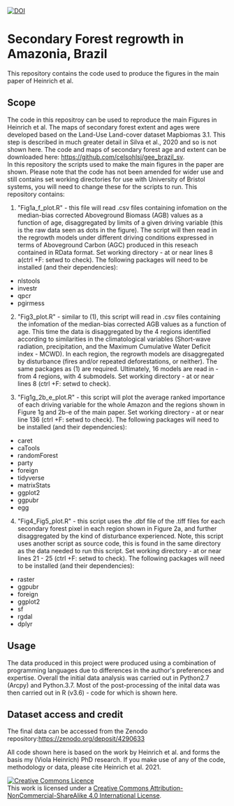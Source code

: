 
[![DOI](https://zenodo.org/badge/DOI/10.5281/zenodo.4479398.svg)](https://doi.org/10.5281/zenodo.4479398)

# Secondary Forest regrowth in Amazonia, Brazil
This repository contains the code used to produce the figures in the main paper of Heinrich et al.

## Scope
The code in this repositroy can be used to reproduce the main Figures in Heinrich et al. The maps of secondary forest extent and ages were developed based on the Land-Use Land-cover dataset Mapbiomas 3.1. This step is described in much greater detail in Silva et al., 2020 and so is not shown here. The code and maps of secondary forest age and extent can be downloaded here: https://github.com/celsohlsj/gee_brazil_sv. \
In this repository the scripts used to make the main figures in the paper are shown. Please note that the code has not been amended for wider use and still contains set working directories for use with University of Bristol systems, you will need to change these for the scripts to run. This repository contains:

1. "Fig1a_f_plot.R" - this file will read .csv files containing infomation on the median-bias corrected Aboveground Biomass (AGB) values as a function of age, disaggregated by limits of a given driving variable (this is the raw data seen as dots in the figure). The script will then read in the regrowth models under different driving conditions expressed in terms of Aboveground Carbon (AGC) produced in this reseach contained in RData format. Set working directory - at or near lines 8 a(ctrl +F: setwd to check). The following packages will need to be installed (and their dependencies):
  * nlstools
  * investr
  * qpcr
  * pgirmess

2. "Fig3_plot.R" - similar to (1), this script will read in .csv files containing the infomation of the median-bias corrected AGB values as a function of age. This time the data is disaggregated by the 4 regions identified according to similarities in the climatological variables (Short-wave radiation, precipitation, and the Maximum Cumulative Water Deficit index - MCWD). In each region, the regrowth models are disaggregated by disturbance (fires and/or repeated deforestations, or neither). The same packages as (1) are required. Ultimately, 16 models are read in - from 4 regions, with 4 submodels. Set working directory - at or near lines 8 (ctrl +F: setwd to check). 

3. "Fig1g_2b_e_plot.R" - this script will plot the average ranked importance of each driving variable for the whole Amazon and the regions shown in Figure 1g and 2b-e of the main paper. Set working directory - at or near line 136 (ctrl +F: setwd to check). The following packages will need to be installed (and their dependencies):
  * caret
  * caTools
  * randomForest
  * party
  * foreign
  * tidyverse
  * matrixStats
  * ggplot2
  * ggpubr
  * egg

4. "Fig4_Fig5_plot.R" - this script uses the .dbf file of the .tiff files for each secondary forest pixel in each region shown in Figure 2a, and further disaggregated by the kind of disturbance experienced. Note, this script uses another script as source code, this is found in the same directory as the data needed to run this script. Set working directory - at or near lines 21 - 25 (ctrl +F: setwd to check). The following packages will need to be installed (and their dependencies):
  * raster
  * ggpubr
  * foreign
  * ggplot2
  * sf
  * rgdal
  * dplyr

## Usage
The data produced in this project were produced using a combination of programming languages due to differences in the author's preferences and expertise. Overall the initial data analysis was carried out in Python2.7 (Arcpy) and Python.3.7. Most of the post-processing of the inital data was then carried out in R (v3.6) - code for which is shown here.  

## Dataset access and credit
The final data can be accessed from the Zenodo repository:https://zenodo.org/deposit/4290633 

All code shown here is based on the work by Heinrich et al. and forms the basis my (Viola Heinrich) PhD research. If you make use of any of the code, methodology or data, please cite Heinrich et al. 2021. 

<a rel="license" href="http://creativecommons.org/licenses/by-nc-sa/4.0/"><img alt="Creative Commons Licence" style="border-width:0" src="https://i.creativecommons.org/l/by-nc-sa/4.0/88x31.png" /></a><br />This work is licensed under a <a rel="license" href="http://creativecommons.org/licenses/by-nc-sa/4.0/">Creative Commons Attribution-NonCommercial-ShareAlike 4.0 International License</a>.


